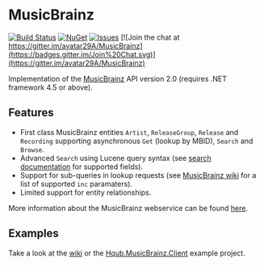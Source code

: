 MusicBrainz
============

[![Build Status](https://img.shields.io/travis-ci/avatar29A/MusicBrainz.svg?style=flat-square)](https://travis-ci.org/avatar29A/MusicBrainz)
[![NuGet](https://img.shields.io/nuget/v/MusicBrainzAPI.svg?style=flat-square)](https://www.nuget.org/packages/MusicBrainzAPI)
[![Issues](https://img.shields.io/github/issues/avatar29A/MusicBrainz.svg?style=flat-square)](https://github.com/avatar29A/MusicBrainz/issues)
[![Join the chat at https://gitter.im/avatar29A/MusicBrainz](https://badges.gitter.im/Join%20Chat.svg)](https://gitter.im/avatar29A/MusicBrainz)

Implementation of the [MusicBrainz](https://musicbrainz.org/) API version 2.0 (requires .NET framework 4.5 or above).

## Features

- First class MusicBrainz entities `Artist`, `ReleaseGroup`, `Release` and `Recording` supporting asynchronous `Get` (lookup by MBID), `Search` and `Browse`.
- Advanced `Search` using Lucene query syntax (see [search documentation](https://musicbrainz.org/doc/Development/XML_Web_Service/Version_2/Search) for supported fields).
- Support for sub-queries in lookup requests (see [MusicBrainz wiki](https://wiki.musicbrainz.org/User:Nikki/ws/2) for a list of supported `inc` paramaters).
- Limited support for entity relationships.

More information about the MusicBrainz webservice can be found [here](https://musicbrainz.org/doc/Development/XML_Web_Service/Version_2).

## Examples

Take a look at the [wiki](https://github.com/avatar29A/MusicBrainz/wiki) or the [Hqub.MusicBrainz.Client](https://github.com/avatar29A/MusicBrainz/tree/master/Hqub.MusicBrainz/Hqub.MusicBrainz.Client) example project.
